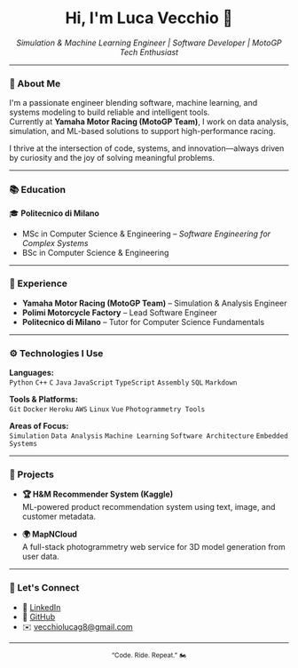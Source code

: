 <h1 align="center">Hi, I'm Luca Vecchio 👋</h1>
<p align="center">
  <em>Simulation & Machine Learning Engineer | Software Developer | MotoGP Tech Enthusiast</em>
</p>

---

### 🧠 About Me

I'm a passionate engineer blending software, machine learning, and systems modeling to build reliable and intelligent tools.  
Currently at **Yamaha Motor Racing (MotoGP Team)**, I work on data analysis, simulation, and ML-based solutions to support high-performance racing.  

I thrive at the intersection of code, systems, and innovation—always driven by curiosity and the joy of solving meaningful problems.

---

### 📚 Education

🎓 **Politecnico di Milano**  
- MSc in Computer Science & Engineering – *Software Engineering for Complex Systems*  
- BSc in Computer Science & Engineering  

---

### 💼 Experience

- **Yamaha Motor Racing (MotoGP Team)** – Simulation & Analysis Engineer  
- **Polimi Motorcycle Factory** – Lead Software Engineer  
- **Politecnico di Milano** – Tutor for Computer Science Fundamentals  

---

### ⚙️ Technologies I Use

**Languages:**  
`Python` `C++` `C` `Java` `JavaScript` `TypeScript` `Assembly` `SQL` `Markdown`

**Tools & Platforms:**  
`Git` `Docker` `Heroku` `AWS` `Linux` `Vue` `Photogrammetry Tools`

**Areas of Focus:**  
`Simulation` `Data Analysis` `Machine Learning` `Software Architecture` `Embedded Systems`

---

### 🌱 Projects

- **🏆 H&M Recommender System (Kaggle)**  
  ML-powered product recommendation system using text, image, and customer metadata.

- **🌍 MapNCloud**  
  A full-stack photogrammetry web service for 3D model generation from user data.

---

### 🤝 Let's Connect

- 🔗 [LinkedIn](https://www.linkedin.com/in/vecchioluca)
- 🧠 [GitHub](https://github.com/vecchus)
- ✉️ vecchiolucag8@gmail.com

---

<p align="center">
  <sub>“Code. Ride. Repeat.” 🏍️</sub>
</p>
